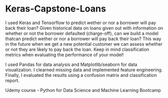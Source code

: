 # Keras-Capstone-Loans

I used Keras and Tensorflow to predict wether or nor a borrower will pay back their loan? Given historical data on loans given out with information on whether or not the borrower defaulted (charge-off), can we build a model thatcan predict wether or nor a borrower will pay back their loan? This way in the future when we get a new potential customer we can assess whether or not they are likely to pay back the loan. Keep in mind classification metrics when evaluating the performance of your model!

I used Pandas for data analysis and Matplotlib/seaborn for data visualization. I clearned missing data and implemented feature engineering.
Finally, I evaluated the results using a confusion matrix and classification report.

Udemy course - Python for Data Science and Machine Learning Bootcamp

